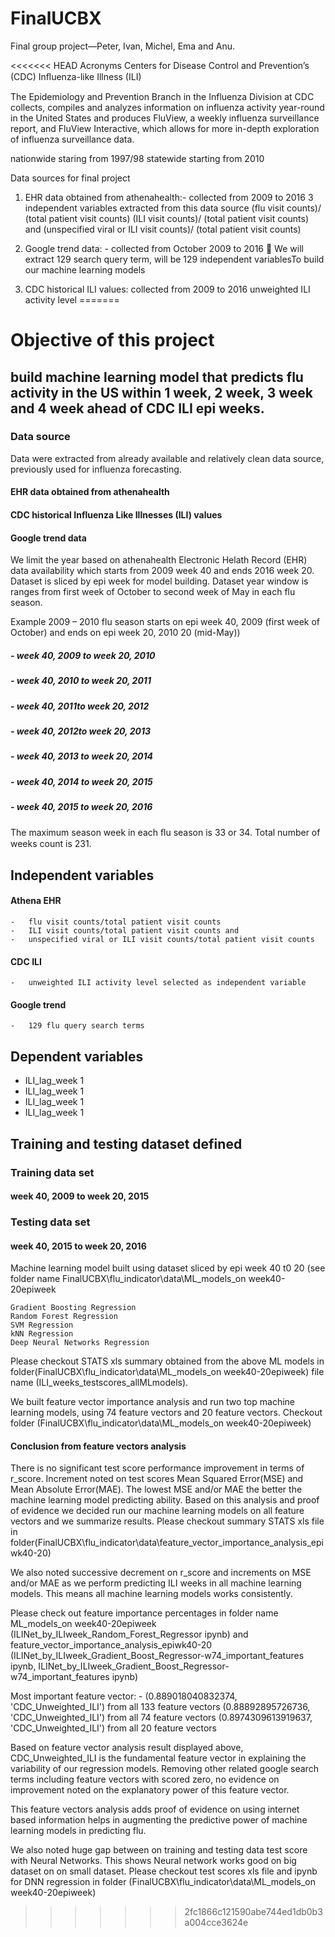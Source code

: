 # FinalUCBX
Final group project—Peter, Ivan, Michel, Ema and Anu.

<<<<<<< HEAD
Acronyms 
Centers for Disease Control and Prevention’s (CDC)
Inﬂuenza-like Illness (ILI) 

The Epidemiology and Prevention Branch in the Influenza Division at CDC collects, compiles and analyzes information on influenza activity year-round in the United States and produces FluView, a weekly influenza surveillance report, and FluView Interactive, which allows for more in-depth exploration of influenza surveillance data.

nationwide staring from 1997/98
statewide starting from 2010


Data sources for final project


1. EHR data obtained from athenahealth:- collected from 2009 to 2016
    3 independent variables extracted from this data source 
        (flu visit counts)/ (total patient visit counts)
        (ILI visit counts)/ (total patient visit counts) and
        (unspecified viral or ILI visit counts)/ (total patient visit counts)

2.  Google trend data: - collected from October 2009 to 2016
    We will extract 129 search query term, will be 129 independent variablesTo build our machine learning models

3.  CDC historical ILI values: collected from 2009 to 2016
    unweighted ILI activity level
=======

# Objective of this project 
## build machine learning model that predicts flu activity in the US within 1 week, 2 week, 3 week and 4 week ahead of CDC ILI epi weeks. 

### Data source 
Data were extracted from already available and relatively clean data source, previously used for influenza forecasting.
#### EHR data obtained from athenahealth
#### CDC historical Influenza Like Illnesses (ILI) values
#### Google trend data 

We limit the year based on athenahealth Electronic Helath Record (EHR) data availability which starts from 2009 week 40 and ends 2016 week 20. 
Dataset is sliced by epi week for model building.
Dataset year window is ranges from first week of October to second week of May in each flu season. 

Example 
2009 – 2010 flu season starts on epi week 40, 2009 (first week of October) and ends on epi week 20, 2010 20 (mid-May))
##### -	week 40, 2009 to week 20, 2010 
##### -	week 40, 2010 to week 20, 2011
##### -	week 40, 2011to week 20, 2012
##### -	week 40, 2012to week 20, 2013
##### -	week 40, 2013 to week 20, 2014
##### -	week 40, 2014 to week 20, 2015
##### -	week 40, 2015 to week 20, 2016

The maximum season week in each ﬂu season is 33 or 34. 
Total number of weeks count  is 231. 

## Independent variables 
#### Athena EHR 
    -	flu visit counts/total patient visit counts
    -	ILI visit counts/total patient visit counts and
    -	unspecified viral or ILI visit counts/total patient visit counts
#### CDC ILI
    -	unweighted ILI activity level selected as independent variable
#### Google trend
    -	129 flu query search terms
    
## Dependent variables 
-	ILI_lag_week 1  
-	ILI_lag_week 1  
-	ILI_lag_week 1  
-	ILI_lag_week 1  

## Training and testing dataset defined 
### Training data set 
#### week 40, 2009 to week 20, 2015

### Testing data set 
#### week 40, 2015 to week 20, 2016

Machine learning model built using dataset sliced by epi week 40 t0 20 (see folder name FinalUCBX\flu_indicator\data\ML_models_on week40-20epiweek

    Gradient Boosting Regression
    Random Forest Regression  
    SVM Regression 
    kNN Regression 
    Deep Neural Networks Regression

Please checkout STATS xls summary obtained from the above ML models in folder(FinalUCBX\flu_indicator\data\ML_models_on week40-20epiweek) file name (ILI_weeks_testscores_allMLmodels).

We built feature vector importance analysis and run two top machine learning models, using 74 feature vectors and 20 feature vectors. 
Checkout folder (FinalUCBX\flu_indicator\data\ML_models_on week40-20epiweek)
 
#### Conclusion from feature vectors analysis

There is no significant test score performance improvement in terms of r_score.
Increment noted on test scores
Mean Squared Error(MSE) and 
Mean Absolute Error(MAE). 
The lowest MSE and/or MAE the better the machine learning model predicting ability. 
Based on this analysis and proof of evidence we decided run our machine learning models on all feature vectors and we summarize results.
Please checkout summary STATS xls file in folder(FinalUCBX\flu_indicator\data\feature_vector_importance_analysis_epiwk40-20)

We also noted successive decrement on r_score and increments on MSE and/or MAE as we perform predicting ILI weeks in all machine learning models. This means all machine learning models works consistently. 

Please check out feature importance percentages in folder name  
ML_models_on week40-20epiweek (ILINet_by_ILIweek_Random_Forest_Regressor ipynb) and 
feature_vector_importance_analysis_epiwk40-20 (ILINet_by_ILIweek_Gradient_Boost_Regressor-w74_important_features ipynb, ILINet_by_ILIweek_Gradient_Boost_Regressor-w74_important_features ipynb)

Most important feature vector: -
(0.889018040832374, 'CDC_Unweighted_ILI') from all 133 feature vectors
(0.88892895726736, 'CDC_Unweighted_ILI') from all 74 feature vectors
(0.8974309613919637, 'CDC_Unweighted_ILI') from all 20 feature vectors

Based on feature vector analysis result displayed above, CDC_Unweighted_ILI is the fundamental feature vector in explaining the variability of our regression models. Removing other related google search terms including feature vectors with scored zero, no evidence on improvement noted on the explanatory power of this feature vector. 

This feature vectors analysis adds proof of evidence on using internet based information helps in augmenting the predictive power of machine learning models in predicting flu. 

We also noted huge gap between on training and testing data test score with Neural Networks. This shows Neural network works good on big dataset on on small dataset. Please checkout test scores xls file and ipynb for DNN regression in folder (FinalUCBX\flu_indicator\data\ML_models_on week40-20epiweek)
      
      
      
   
      

       
 
>>>>>>> 2fc1866c121590abe744ed1db0b3a004cce3624e
